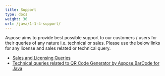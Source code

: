 ```yaml
---
title: Support
type: docs
weight: 30
url: /java/1-1-4-support/
---
```


Aspose aims to provide best possible support to our customers / users for their queries of any nature i.e. technical or sales. Please use the below links for any license and sales related or technical query.

- [Sales and Licensing Queries](http://www.aspose.com/community/forums/aspose.purchase/220/showforum.aspx)
- [Technical queries related to QR Code Generator by Aspose.BarCode for Java](https://github.com/AsposeShowcase/QR_Code_Generator_by_Aspose.BarCode_for_Java/issues)
